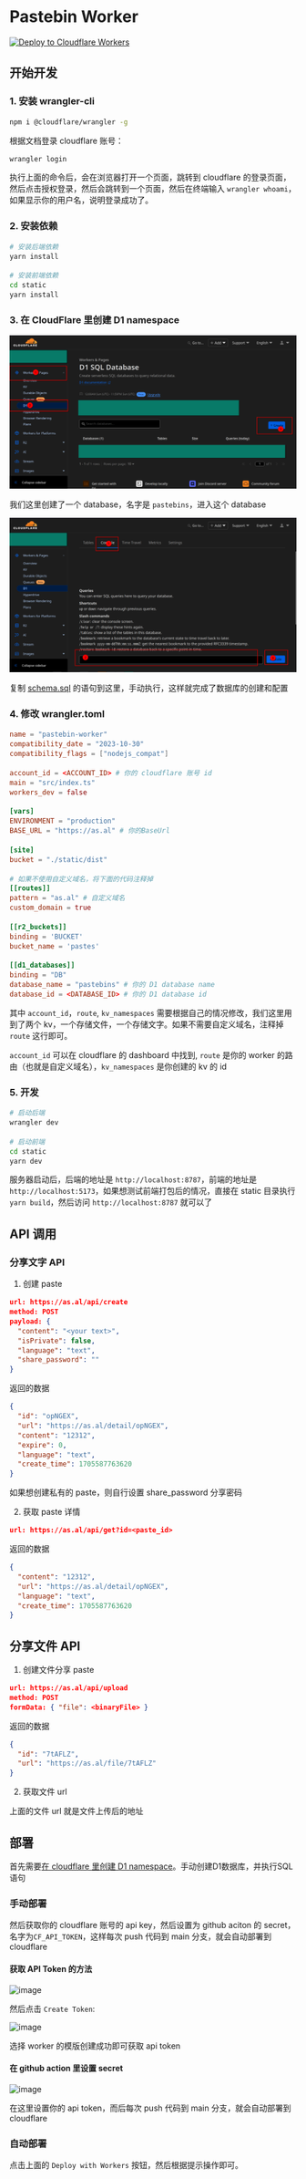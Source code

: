 # Pastebin Worker

[![Deploy to Cloudflare Workers](https://deploy.workers.cloudflare.com/button)](https://deploy.workers.cloudflare.com/?url=https://github.com/1436223139/Cloudflare-Pastebin-Worker)

## 开始开发

### 1. 安装 wrangler-cli

```bash
npm i @cloudflare/wrangler -g
```

根据文档登录 cloudflare 账号：

```bash
wrangler login
```

执行上面的命令后，会在浏览器打开一个页面，跳转到 cloudflare 的登录页面，然后点击授权登录，然后会跳转到一个页面，然后在终端输入 `wrangler whoami`，如果显示你的用户名，说明登录成功了。

### 2. 安装依赖

```bash
# 安装后端依赖
yarn install

# 安装前端依赖
cd static
yarn install
```

### 3. 在 CloudFlare 里创建 D1 namespace

![Create_D1_Database](<./img/Create_D1_Database.png>)

我们这里创建了一个 database，名字是 `pastebins`，进入这个 database

![Create_D1_Table](<./img/Create_D1_Table.png>)

复制 [schema.sql](src/schema.sql) 的语句到这里，手动执行，这样就完成了数据库的创建和配置

### 4. 修改 wrangler.toml

```toml
name = "pastebin-worker"
compatibility_date = "2023-10-30"
compatibility_flags = ["nodejs_compat"]

account_id = <ACCOUNT_ID> # 你的 cloudflare 账号 id
main = "src/index.ts"
workers_dev = false

[vars]
ENVIRONMENT = "production"
BASE_URL = "https://as.al" # 你的BaseUrl

[site]
bucket = "./static/dist"

# 如果不使用自定义域名，将下面的代码注释掉
[[routes]]
pattern = "as.al" # 自定义域名
custom_domain = true

[[r2_buckets]]
binding = 'BUCKET'
bucket_name = 'pastes'

[[d1_databases]]
binding = "DB"
database_name = "pastebins" # 你的 D1 database name
database_id = <DATABASE_ID> # 你的 D1 database id
```

其中 `account_id`，`route`, `kv_namespaces` 需要根据自己的情况修改，我们这里用到了两个 kv，一个存储文件，一个存储文字。如果不需要自定义域名，注释掉 `route` 这行即可。

`account_id` 可以在 cloudflare 的 dashboard 中找到, `route` 是你的 worker 的路由（也就是自定义域名），`kv_namespaces` 是你创建的 kv 的 id

### 5. 开发

```bash
# 启动后端
wrangler dev

# 启动前端
cd static
yarn dev
```

服务器启动后，后端的地址是 `http://localhost:8787`，前端的地址是 `http://localhost:5173`，如果想测试前端打包后的情况，直接在 static 目录执行 `yarn build`，然后访问 `http://localhost:8787` 就可以了

## API 调用

### 分享文字 API

1. 创建 paste

```json
url: https://as.al/api/create
method: POST
payload: {
  "content": "<your text>",
  "isPrivate": false,
  "language": "text",
  "share_password": ""
}
```

返回的数据

```json
{
  "id": "opNGEX",
  "url": "https://as.al/detail/opNGEX",
  "content": "12312",
  "expire": 0,
  "language": "text",
  "create_time": 1705587763620
}

```

如果想创建私有的 paste，则自行设置 share_password 分享密码

2. 获取 paste 详情

```json
url: https://as.al/api/get?id=<paste_id>
```

返回的数据

```json
{
  "content": "12312",
  "url": "https://as.al/detail/opNGEX",
  "language": "text",
  "create_time": 1705587763620
}
```

## 分享文件 API

1. 创建文件分享 paste

```json
url: https://as.al/api/upload
method: POST
formData: { "file": <binaryFile> }
```

返回的数据

```json
{
  "id": "7tAFLZ",
  "url": "https://as.al/file/7tAFLZ"
}
```

2. 获取文件 url

上面的文件 url 就是文件上传后的地址

## 部署

首先需要[在 cloudflare 里创建 D1 namespace](#3-在-cloudflare-里创建-d1-namespace)。手动创建D1数据库，并执行SQL语句

### 手动部署

然后获取你的 cloudflare 账号的 api key，然后设置为 github aciton 的 secret，名字为`CF_API_TOKEN`，这样每次 push 代码到 main 分支，就会自动部署到 cloudflare

#### 获取 API Token 的方法

![image](https://as.al/file/a60SQE)

然后点击 `Create Token`:

![image](https://as.al/file/iLcJMi)

选择 worker 的模版创建成功即可获取 api token

#### 在 github action 里设置 secret

![image](https://as.al/file/Zl8rbJ)

在这里设置你的 api token，而后每次 push 代码到 main 分支，就会自动部署到 cloudflare

### 自动部署

点击上面的 `Deploy with Workers` 按钮，然后根据提示操作即可。
